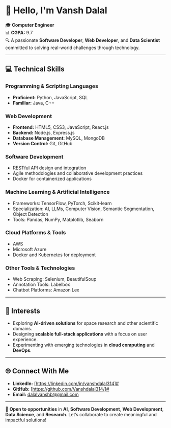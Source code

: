  # 👋 Hello, I'm **Vansh Dalal**  

🎓 **Computer Engineer**  
📊 **CGPA:** 9.7  
🔍 A passionate **Software Developer**, **Web Developer**, and **Data Scientist** committed to solving real-world challenges through technology.  

---

## 💻 Technical Skills  

### **Programming & Scripting Languages**  
- **Proficient:** Python, JavaScript, SQL  
- **Familiar:** Java, C++  

### **Web Development**  
- **Frontend:** HTML5, CSS3, JavaScript, React.js  
- **Backend:** Node.js, Express.js  
- **Database Management:** MySQL, MongoDB  
- **Version Control:** Git, GitHub  

### **Software Development**  
- RESTful API design and integration  
- Agile methodologies and collaborative development practices  
- Docker for containerized applications  

### **Machine Learning & Artificial Intelligence**  
- Frameworks: TensorFlow, PyTorch, Scikit-learn  
- Specialization: AI, LLMs, Computer Vision, Semantic Segmentation, Object Detection  
- Tools: Pandas, NumPy, Matplotlib, Seaborn  

### **Cloud Platforms & Tools**  
- AWS
- Microsoft Azure  
- Docker and Kubernetes for deployment  

### **Other Tools & Technologies**  
- Web Scraping: Selenium, BeautifulSoup  
- Annotation Tools: Labelbox  
- Chatbot Platforms: Amazon Lex  

---

## 🌟 Interests  

- Exploring **AI-driven solutions** for space research and other scientific domains.  
- Designing **scalable full-stack applications** with a focus on user experience.  
- Experimenting with emerging technologies in **cloud computing** and **DevOps**.  

---

## 🌐 Connect With Me  

- **LinkedIn:** [https://linkedin.com/in/vanshdalal314]#    
- **GitHub:** [https://github.com/Vanshdalal314/]#
- **Email:** dalalvanshb@gmail.com  

---

📌 **Open to opportunities** in **AI**, **Software Development**, **Web Development**, **Data Science**, and **Research**. Let’s collaborate to create meaningful and impactful solutions!  
